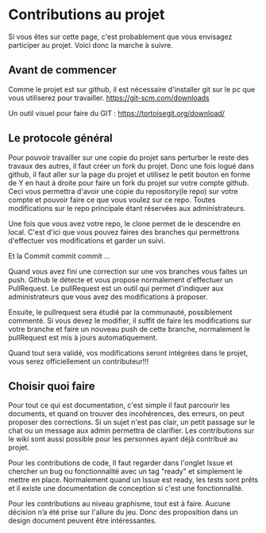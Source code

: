 # Contributions au projet

Si vous êtes sur cette page, c'est probablement que vous envisagez participer au projet. Voici donc la marche à suivre.

## Avant de commencer
Comme le projet est sur github, il est nécessaire d'installer git sur le pc que vous utiliserez pour travailler. 
 https://git-scm.com/downloads

Un outil visuel pour faire du GIT :  https://tortoisegit.org/download/

## Le protocole général

Pour pouvoir travailler sur une copie du projet sans perturber le reste des travaux des autres, il faut créer un fork du projet. Donc une fois logué dans github, il faut aller sur la page du projet et utilisez le petit bouton en forme de Y en haut à droite pour faire un fork du projet sur votre compte github. Ceci vous permettra d'avoir une copie du repository(le repo) sur votre compte et pouvoir faire ce que vous voulez sur ce repo. Toutes modifications sur le repo principale étant réservées aux administrateurs.

Une fois que vous avez votre repo, le clone permet de le descendre en local. C'est d'ici que vous pouvez faires des branches qui permettrons d'effectuer vos modifications et garder un suivi. 

Et la Commit commit commit ...

Quand vous avez fini une correction sur une vos branches vous faites un push. Github le détecte et vous propose normalement d'effectuer un PullRequest. Le pullRequest est un outil qui permet d'indiquer aux administrateurs que vous avez des modifications à proposer.

Ensuite, le pullrequest sera étudié par la communauté, possiblement commenté. Si vous devez le modifier, il suffit de faire les modifications sur votre branche et faire un nouveau push de cette branche, normalement le pullRequest est mis à jours automatiquement.

Quand tout sera validé, vos modifications seront intégrées dans le projet, vous serez officiellement un contributeur!!! 


## Choisir quoi faire

Pour tout ce qui est documentation, c'est simple il faut parcourir les documents, et quand on trouver des incohérences, des erreurs, on peut proposer des corrections. Si un sujet n'est pas clair, un petit passage sur le chat ou un message aux admin permettra de clarifier. Les contributions sur le wiki sont aussi possible pour les personnes ayant déjà contribué au projet.

Pour les contributions de code, Il faut regarder dans l'onglet Issue et chercher un bug ou fonctionnalité avec un tag "ready" et simplement le mettre en place. Normalement quand un Issue est ready, les tests sont prêts et il existe une documentation de conception si c'est une fonctionnalité.

Pour les contributions au niveau graphisme, tout est à faire. Aucune décision n’a été prise sur l'allure du jeu. Donc des proposition dans un design document peuvent être intéressantes.
